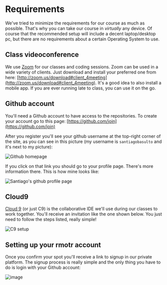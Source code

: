 # Requirements

We've tried to minimize the requirements for our course as much as possible. That's why you can take our course in _virtually_ any device. Of course that the recommended setup will include a decent laptop/desktop pc, but there are no requirements about a certain Operating System to use.

## Class videoconference

We use [Zoom](https://zoom.us/) for our classes and coding sessions. Zoom can be used in a wide variety of clients. Just download and install your preferred one from here: [http://zoom.us/download#client_4meeting](http://zoom.us/download#client_4meeting). It's a good idea to also install a mobile app. If you are ever running late to class, you can use it on the go.

## Github account

You'll need a Github account to have access to the repositories. To create your account go to this page: [https://github.com/join](https://github.com/join)

After you register you'll see your github username at the top-right corner of the site, as you can see in this picture (my username is `santiagobasulto` and it's next to my picture):

![Github homepage](http://i.imgur.com/44AMcuw.png)

If you click on that link you should go to your profile page. There's more information there. This is how mine looks like:

![Santiago's github profile page](http://i.imgur.com/Il4MpyI.png)

## Cloud9

[Cloud 9](https://c9.io) (or just C9) is the collaborative IDE we'll use during our classes to work together. You'll receive an invitation like the one shown below. You just need to follow the steps listed, really simple!

![C9 setup](http://i.imgur.com/Uhm39Yp.png)

## Setting up your rmotr account

Once you confirm your spot you'll receive a link to signup in our private platform. The signup process is really simple and the only thing you have to do is login with your Github account:

![image](https://cloud.githubusercontent.com/assets/872296/22599205/c489726c-ea14-11e6-909b-0aed768c6211.png)

